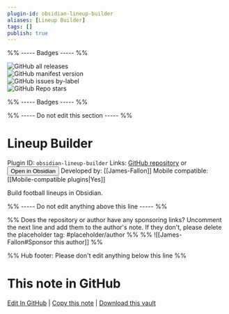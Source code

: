 ```yaml
---
plugin-id: obsidian-lineup-builder
aliases: [Lineup Builder]
tags: []
publish: true
---
```


%% ----- Badges ----- %%

![GitHub all releases](https://img.shields.io/github/downloads/James-Fallon/obsidian-lineup-builder/total?color=573E7A&logo=github&style=for-the-badge)  
![GitHub manifest version](https://img.shields.io/github/manifest-json/v/James-Fallon/obsidian-lineup-builder?color=573E7A&logo=github&style=for-the-badge)  
![GitHub issues by-label](https://img.shields.io/github/issues/James-Fallon/obsidian-lineup-builder/help%20wanted?color=573E7A&logo=github&style=for-the-badge)  
![GitHub Repo stars](https://img.shields.io/github/stars/James-Fallon/obsidian-lineup-builder?color=573E7A&logo=github&style=for-the-badge)

%% ----- Badges ----- %%

%% ----- Do not edit this section ----- %%

# Lineup Builder

Plugin ID: `obsidian-lineup-builder`
Links: [GitHub repository](https://github.com/James-Fallon/obsidian-lineup-builder) or [<button id=HH>Open in Obsidian</button>](obsidian://show-plugin?id=obsidian-lineup-builder)
Developed by: [[James-Fallon]]
Mobile compatible: [[Mobile-compatible plugins|Yes]]

Build football lineups in Obsidian.

%% ----- Do not edit anything above this line ----- %%

%% Does the repository or author have any sponsoring links? Uncomment the next line and add them to the author's note. If they don't, please delete the placeholder tag: #placeholder/author %%
%% ![[James-Fallon#Sponsor this author]] %%

%% Hub footer: Please don't edit anything below this line %%

# This note in GitHub

<span class="git-footer">[Edit In GitHub](https://github.dev/obsidian-community/obsidian-hub/blob/main/02%20-%20Community%20Expansions/02.05%20All%20Community%20Expansions/Plugins/obsidian-lineup-builder.md "git-hub-edit-note") | [Copy this note](https://raw.githubusercontent.com/obsidian-community/obsidian-hub/main/02%20-%20Community%20Expansions/02.05%20All%20Community%20Expansions/Plugins/obsidian-lineup-builder.md "git-hub-copy-note") | [Download this vault](https://github.com/obsidian-community/obsidian-hub/archive/refs/heads/main.zip "git-hub-download-vault") </span>
